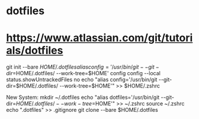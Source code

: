 # dotfiles

# https://www.atlassian.com/git/tutorials/dotfiles

git init --bare $HOME/.dotfiles
alias config='/usr/bin/git --git-dir=$HOME/.dotfiles/ --work-tree=$HOME'
config config --local status.showUntrackedFiles no
echo "alias config='/usr/bin/git --git-dir=$HOME/.dotfiles/ --work-tree=$HOME'" >> $HOME/.zshrc


New System:
mkdir ~/.dotfiles
echo "alias dotfiles='/usr/bin/git --git-dir=$HOME/.dotfiles/ --work-tree=$HOME'" >> ~/.zshrc
source ~/.zshrc
echo ".dotfiles" >> .gitignore
git clone --bare <git-repo-url> $HOME/.dotfiles
